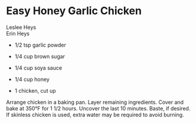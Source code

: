 # Easy Honey Garlic Chicken

Leslee Heys<br/>
Erin Heys

- 1/2 tsp garlic powder
- 1/4 cup brown sugar
- 1/4 cup soya sauce

- 1/4 cup honey
- 1 chicken, cut up

Arrange chicken in a baking pan. Layer remaining ingredients. Cover and bake at 350°F for 1 1/2 hours. Uncover the last 10 minutes. Baste, if desired. If skinless chicken is used, extra water may be required to avoid burning.